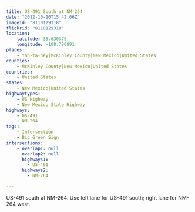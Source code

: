 ```yaml
---
title: US-491 South at NM-264
date: "2012-10-10T15:42:06Z"
imageid: "8110129318"
flickrid: "8110129318"
location:
    latitude: 35.630379
    longitude: -108.780891
places:
    - Yah-ta-hey|McKinley County|New Mexico|United States
counties:
    - McKinley County|New Mexico|United States
countries:
    - United States
states:
    - New Mexico|United States
highwaytypes:
    - US Highway
    - New Mexico State Highway
highways:
    - US-491
    - NM-264
tags:
    - Intersection
    - Big Green Sign
intersections:
    - overlap1: null
      overlap2: null
      highways1:
        - US-491
      highways2:
        - NM-264

---
```

US-491 south at NM-264.  Use left lane for US-491 south; right lane for NM-264 west.